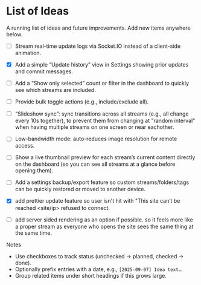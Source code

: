 # List of Ideas

A running list of ideas and future improvements. Add new items anywhere below.

- [ ] Stream real-time update logs via Socket.IO instead of a client-side animation.
- [x] Add a simple “Update history” view in Settings showing prior updates and commit messages.
- [ ] Add a “Show only selected” count or filter in the dashboard to quickly see which streams are included.
- [ ] Provide bulk toggle actions (e.g., include/exclude all).
- [ ] “Slideshow sync”: sync transitions across all streams (e.g., all change every 10s together), to prevent them from changing at "random interval" when having multiple streams on one screen or near eachother.
- [ ] Low-bandwidth mode: auto-reduces image resolution for remote access.
- [ ] Show a live thumbnail preview for each stream’s current content directly on the dashboard (so you can see all streams at a glance before opening them).
- [ ] Add a settings backup/export feature so custom streams/folders/tags can be quickly restored or moved to another device.
- [x] add prettier update feature so user isn't hit with "This site can’t be reached <site/ip> refused to connect.
- [ ] add server sided rendering as an option if possible. so it feels more like a proper stream as everyone who opens the site sees the same thing at the same time.


Notes
- Use checkboxes to track status (unchecked → planned, checked → done).
- Optionally prefix entries with a date, e.g., `[2025-09-07] Idea text…`.
- Group related items under short headings if this grows large.
